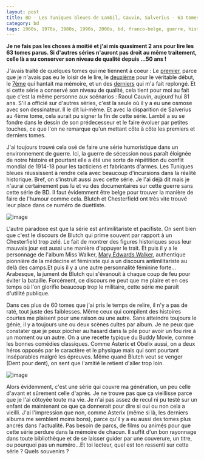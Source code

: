 ```yaml
---
layout: post
title: BD - Les Tuniques bleues de Lambil, Cauvin, Salverius - 63 tomes (1968-2019)
category: bd
tags: 1960s, 1970s, 1980s, 1990s, 2000s, bd, franco-belge, guerre, histoire, humour
---
```

**Je ne fais pas les choses à moitié et j'ai mis quasiment 2 ans pour lire les 63 tomes parus. Si d'autres séries n'auront pas droit au même traitement,  celle là a su conserver son niveau de qualité depuis ...50 ans !**

J'avais traité de quelques tomes qui me tiennent à coeur : Le <a href="https://cheziceman.wordpress.com/2017/09/05/bd-les-tuniques-bleues-1-un-chariot-dans-louest-de-cauvin-et-salverius-1970/">premier</a>, parce que je n'avais pas eu le loisir de le lire, le <a href="https://cheziceman.wordpress.com/2017/11/07/bd-les-tuniques-bleues-2-du-nord-au-sud-de-cauvin-et-salverius-1972/">deuxième</a> pour le véritable début, le <a href="https://cheziceman.wordpress.com/2018/05/29/bd-les-tuniques-bleues-7-les-bleus-de-la-marine-de-cauvin-et-lambil-1975/">7ème</a> qui hantait ma mémoire, et un des <a href="https://cheziceman.wordpress.com/2017/07/06/bd-les-tuniques-bleues-59-les-quatres-evangelistes-de-cauvin-et-lambil-2015/">derniers</a> qui m'a fait replongé.  Et si cette série a conservé son niveau de qualité, cela tient pour moi au fait que c'est la même personne aux scénarios : Raoul Cauvin, aujourd'hui 81 ans. S'il a officié sur d'autres séries, c'est la seule où il y a eu une osmose avec son dessinateur. Il le dit lui-même. Et avec la disparition de Salverius au 4ème tome, cela aurait pu signer la fin de cette série. Lambil a su se fondre dans le dessin de son prédecesseur et le faire évoluer par petites touches, ce que l'on ne remarque qu'un mettant côte à côte les premiers et derniers tomes.

J'ai toujours trouvé cela osé de faire une série humoristique dans un environnement de guerre. Ici, la guerre de sécession nous paraît éloignée de notre histoire et pourtant elle a été une sorte de répétition du conflit mondial de 1914-18 pour les tacticiens et fabricants d'armes. Les Tuniques bleues réussissent à rendre cela avec beaucoup d'incursions dans la réalité historique. Bref, on s'instruit aussi avec cette série. Je l'ai déjà dit mais je n'aurai certainement pas lu et vu des documentaires sur cette guerre sans cette série de BD. Il faut évidemment être belge pour trouver la manière de faire de l'humour comme cela. Blutch et Chesterfield ont très vite trouvé leur place dans ce numéro de duettiste. 

![image](https://cheziceman.files.wordpress.com/2018/01/bleusmarine.jpeg)

L'autre paradoxe est que la série est antimilitariste et pacifiste. On sent bien que c'est le discours de Blutch qui prime souvent par rapport à un Chesterfield trop zelé. Le fait de montrer des figures historiques sous leur mauvais jour est aussi une manière d'appuyer le trait. Et puis il y a le personnage de l'album Miss Walker, <a href="https://fr.wikipedia.org/wiki/Mary_Edwards_Walker">Mary Edwards Walker</a>, authentique pionnière de la médecine et féministe qui a un discours antimilitariste au delà des camps.Et puis il y a une autre personnalité féminine forte... Arabesque, la jument de Blutch qui s'évanouit à chaque coup de feu pour éviter la bataille. Forcément, ce discours ne peut que me plaire et en ces temps où l'on glorifie beaucoup trop le militaire, cette série me paraît d'utilité publique.

Dans ces plus de 60 tomes que j'ai pris le temps de relire, il n'y a pas de raté, tout juste des faiblesses. Même ceux qui compilent des histoires courtes me plaisent pour une raison ou une autre. Sans atteindre toujours le génie, il y a toujours une ou deux scènes cultes par album. Je ne peux que constater que je peux piocher au hasard dans la pile pour avoir un fou rire à un moment ou un autre. On a une recette typique du Buddy Movie, comme les bonnes comédies classiques. Comme Asterix et Obelix aussi, on a deux héros opposés par le caractère et le physique mais qui sont pourtant inséparables malgré les épreuves. Même quand Blutch veut se venger (Dent pour dent), on sent que l'amitié le retient d'aller trop loin. 

![image](https://cheziceman.files.wordpress.com/2018/01/bleusmarine2.jpg)

Alors évidemment, c'est une série qui couvre ma génération, un peu celle d'avant et sûrement celle d'après. Je ne trouve pas que ça vieillisse parce que je l'ai côtoyée toute ma vie. Je n'ai pas assez de recul ni pu testé  sur un enfant de maintenant ce que ça donnerait pour dire si oui ou non cela a vieilli. J'ai l'impression que non, comme Asterix (même si là, les derniers albums me semblent moins bons), parce qu'il y a eu aussi des tomes plus ancrés dans l'actualité. Pas besoin de parcs, de films ou animés pour que cette série perdure dans la mémoire de chacun. Il suffit d'un bon rayonnage dans toute bibliothèque et de se laisser guider par une couverure, un titre, ou pourquoi pas un numéro...Et toi lecteur, quel est ton ressenti sur cette série ? Quels souvenirs ? 

